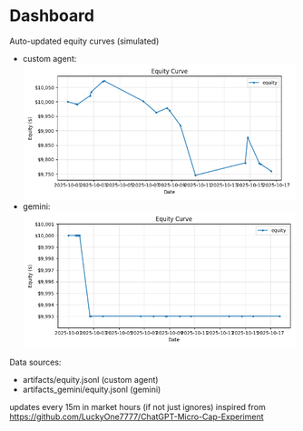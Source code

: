 # Dashboard

Auto-updated equity curves (simulated)

- custom agent: ![Equity Curve](artifacts/equity.png?v=8316251)
- gemini: ![Equity Curve (Gemini)](artifacts_gemini/equity.png?v=8316251)

Data sources:
- artifacts/equity.jsonl (custom agent)
- artifacts_gemini/equity.jsonl (gemini)

updates every 15m in market hours (if not just ignores)
inspired from https://github.com/LuckyOne7777/ChatGPT-Micro-Cap-Experiment